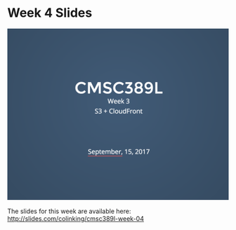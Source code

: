 # Week 4 Slides

[![Fourth Slide](../../media/slides/week-03.png)](http://slides.com/colinking/cmsc389l-week-04)

The slides for this week are available here: http://slides.com/colinking/cmsc389l-week-04
